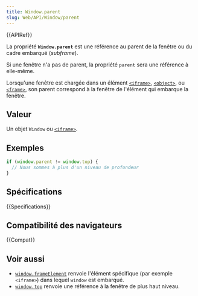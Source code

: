 ```yaml
---
title: Window.parent
slug: Web/API/Window/parent
---
```


{{APIRef}}

La propriété **`Window.parent`** est une référence au parent de la fenêtre ou du cadre embarqué (<i lang="en">subframe</i>).

Si une fenêtre n'a pas de parent, la propriété `parent` sera une référence à elle-même.

Lorsqu'une fenêtre est chargée dans un élément [`<iframe>`](/fr/docs/Web/HTML/Element/iframe), [`<object>`](/fr/docs/Web/HTML/Element/object), ou [`<frame>`](/fr/docs/Web/HTML/Element/frame), son parent correspond à la fenêtre de l'élément qui embarque la fenêtre.

## Valeur

Un objet `Window` ou [`<iframe>`](/fr/docs/Web/HTML/Element/iframe).

## Exemples

```js
if (window.parent != window.top) {
  // Nous sommes à plus d'un niveau de profondeur
}
```

## Spécifications

{{Specifications}}

## Compatibilité des navigateurs

{{Compat}}

## Voir aussi

- [`window.frameElement`](/fr/docs/Web/API/Window/frameElement) renvoie l'élément spécifique (par exemple `<iframe>`) dans lequel `window` est embarqué.
- [`window.top`](/fr/docs/Web/API/Window/top) renvoie une référence à la fenêtre de plus haut niveau.
